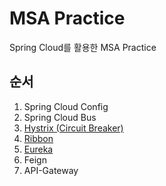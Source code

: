 # MSA Practice

Spring Cloud를 활용한 MSA Practice

## 순서
1. Spring Cloud Config
2. Spring Cloud Bus
3. [Hystrix (Circuit Breaker)](https://github.com/donggov/msa-practice/blob/master/docs/Hystrix.md)
4. [Ribbon](https://github.com/donggov/msa-practice/blob/master/docs/Ribbon.md)
5. [Eureka](https://github.com/donggov/msa-practice/blob/master/docs/Eureka.md)
6. Feign
7. API-Gateway

